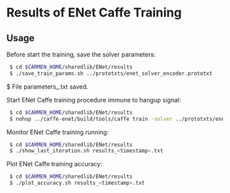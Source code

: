 # Results of ENet Caffe Training

## Usage

Before start the training, save the solver parameters: 
```bash
 $ cd $CARMEN_HOME/sharedlib/ENet/results
 $ ./save_train_params.sh ../prototxts/enet_solver_encoder.prototxt

```
 $ File parameters_<timestamp>.txt saved. 

Start ENet Caffe training procedure immune to hangup signal: 
```bash
 $ cd $CARMEN_HOME/sharedlib/ENet/results
 $ nohup ../caffe-enet/build/tools/caffe train -solver ../prototxts/enet_solver_encoder.prototxt &> results_<timestamp>.txt &

```

Monitor ENet Caffe training running: 
```bash
 $ cd $CARMEN_HOME/sharedlib/ENet/results
 $ ./show_last_iteration.sh results_<timestamp>.txt

```

Plot ENet Caffe training accuracy: 
```bash
 $ cd $CARMEN_HOME/sharedlib/ENet/results
 $ ./plot_accuracy.sh results_<timestamp>.txt

```

